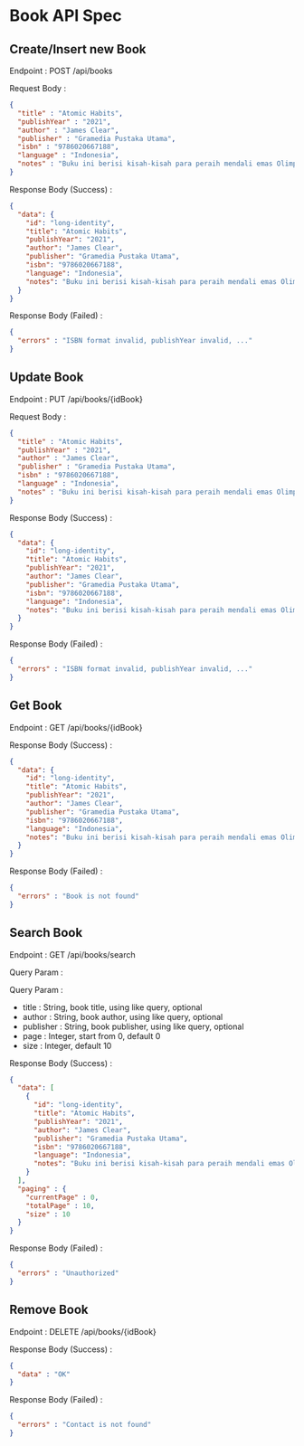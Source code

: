 # Book API Spec

## Create/Insert new Book

Endpoint : POST /api/books

Request Body :

```json
{
  "title" : "Atomic Habits",
  "publishYear" : "2021",
  "author" : "James Clear",
  "publisher" : "Gramedia Pustaka Utama",
  "isbn" : "9786020667188",
  "language" : "Indonesia",
  "notes" : "Buku ini berisi kisah-kisah para peraih mendali emas Olimpiade, CEO terkemuka, dan ilmuan-ilmuan istimewa yang telah menggunakan sains tentang kebiasaan-kebiasaan kecil untuk tetap produktif, tetap termotivasi dan bahagia."
}
```

Response Body (Success) :

```json
{
  "data": {
    "id": "long-identity",
    "title": "Atomic Habits",
    "publishYear": "2021",
    "author": "James Clear",
    "publisher": "Gramedia Pustaka Utama",
    "isbn": "9786020667188",
    "language": "Indonesia",
    "notes": "Buku ini berisi kisah-kisah para peraih mendali emas Olimpiade, CEO terkemuka, dan ilmuan-ilmuan istimewa yang telah menggunakan sains tentang kebiasaan-kebiasaan kecil untuk tetap produktif, tetap termotivasi dan bahagia."
  }
}
```

Response Body (Failed) :

```json
{
  "errors" : "ISBN format invalid, publishYear invalid, ..."
}
```

## Update Book

Endpoint : PUT /api/books/{idBook}

Request Body :

```json
{
  "title" : "Atomic Habits",
  "publishYear" : "2021",
  "author" : "James Clear",
  "publisher" : "Gramedia Pustaka Utama",
  "isbn" : "9786020667188",
  "language" : "Indonesia",
  "notes" : "Buku ini berisi kisah-kisah para peraih mendali emas Olimpiade, CEO terkemuka, dan ilmuan-ilmuan istimewa yang telah menggunakan sains tentang kebiasaan-kebiasaan kecil untuk tetap produktif, tetap termotivasi dan bahagia."
}
```

Response Body (Success) :

```json
{
  "data": {
    "id": "long-identity",
    "title": "Atomic Habits",
    "publishYear": "2021",
    "author": "James Clear",
    "publisher": "Gramedia Pustaka Utama",
    "isbn": "9786020667188",
    "language": "Indonesia",
    "notes": "Buku ini berisi kisah-kisah para peraih mendali emas Olimpiade, CEO terkemuka, dan ilmuan-ilmuan istimewa yang telah menggunakan sains tentang kebiasaan-kebiasaan kecil untuk tetap produktif, tetap termotivasi dan bahagia."
  }
}
```

Response Body (Failed) :

```json
{
  "errors" : "ISBN format invalid, publishYear invalid, ..."
}
```

## Get Book

Endpoint : GET /api/books/{idBook}

Response Body (Success) :

```json
{
  "data": {
    "id": "long-identity",
    "title": "Atomic Habits",
    "publishYear": "2021",
    "author": "James Clear",
    "publisher": "Gramedia Pustaka Utama",
    "isbn": "9786020667188",
    "language": "Indonesia",
    "notes": "Buku ini berisi kisah-kisah para peraih mendali emas Olimpiade, CEO terkemuka, dan ilmuan-ilmuan istimewa yang telah menggunakan sains tentang kebiasaan-kebiasaan kecil untuk tetap produktif, tetap termotivasi dan bahagia."
  }
}
```

Response Body (Failed) :

```json
{
  "errors" : "Book is not found"
}
```

## Search Book

Endpoint : GET /api/books/search

Query Param :

Query Param :

- title : String, book title, using like query, optional
- author : String, book author, using like query, optional
- publisher : String, book publisher, using like query, optional
- page : Integer, start from 0, default 0
- size : Integer, default 10

Response Body (Success) :

```json
{
  "data": [
    {
      "id": "long-identity",
      "title": "Atomic Habits",
      "publishYear": "2021",
      "author": "James Clear",
      "publisher": "Gramedia Pustaka Utama",
      "isbn": "9786020667188",
      "language": "Indonesia",
      "notes": "Buku ini berisi kisah-kisah para peraih mendali emas Olimpiade, CEO terkemuka, dan ilmuan-ilmuan istimewa yang telah menggunakan sains tentang kebiasaan-kebiasaan kecil untuk tetap produktif, tetap termotivasi dan bahagia."
    }
  ],
  "paging" : {
    "currentPage" : 0,
    "totalPage" : 10,
    "size" : 10
  }
}
```

Response Body (Failed) :

```json
{
  "errors" : "Unauthorized"
}
```

## Remove Book

Endpoint : DELETE /api/books/{idBook}

Response Body (Success) :

```json
{
  "data" : "OK"
}
```

Response Body (Failed) :

```json
{
  "errors" : "Contact is not found"
}
```